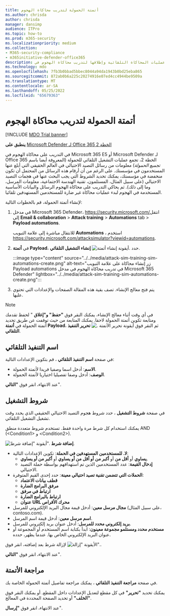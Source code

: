 ```yaml
---
title: أتمتة الحمولة لتدريب محاكاة الهجوم
ms.author: chrisda
author: chrisda
manager: dansimp
audience: ITPro
ms.topic: how-to
ms.prod: m365-security
ms.localizationpriority: medium
ms.collection:
- M365-security-compliance
- m365initiative-defender-office365
description: يمكن للمسؤولين تعلم كيفية استخدام أتمتة الحمولة (جمع الحمولة) لجمع عمليات المحاكاة التلقائية وإطلاقها لتدريب محاكاة الهجوم في Microsoft Defender لـ Office 365 الخطة 2.
ms.technology: mdo
ms.openlocfilehash: 7fb3b0bbad5bbec8044a94da1943b0bd25eba865
ms.sourcegitcommit: 872ab0b6a225c20274916e07ed4cc4944be9509a
ms.translationtype: MT
ms.contentlocale: ar-SA
ms.lasthandoff: 05/25/2022
ms.locfileid: "65679363"
---
```

# <a name="payload-automations-for-attack-simulation-training"></a>أتمتة الحمولة لتدريب محاكاة الهجوم

[!INCLUDE [MDO Trial banner](../includes/mdo-trial-banner.md)]

**ينطبق على** [Microsoft Defender لـ Office 365 الخطة 2](defender-for-office-365.md)

في التدريب على محاكاة الهجوم في Microsoft 365 E5 أو Microsoft Defender لـ Office 365 الخطة 2، تجمع عمليات التشغيل التلقائي للحمولة (المعروفة أيضا باسم _تجميع الحمولة_) معلومات من رسائل التصيد الاحتيالي في العالم الحقيقي التي أبلغ عنها المستخدمون في مؤسستك. على الرغم من أن أرقام هذه الرسائل من المحتمل أن تكون منخفضة في مؤسستك، يمكنك تحديد الشروط التي يجب البحث عنها في هجمات التصيد الاحتيالي (على سبيل المثال، المستلمون، تقنية الهندسة الاجتماعية، معلومات المرسل، وما إلى ذلك). ثم يحاكي التدريب على محاكاة الهجوم الرسائل والبيانات الأساسية المستخدمة في الهجوم لبدء عمليات محاكاة غير ضارة للمستخدمين المستهدفين تلقائيا.

لإنشاء أتمتة الحمولة، قم بالخطوات التالية:

1. في مدخل Microsoft 365 Defender، <https://security.microsoft.com/>انتقل إلى **Email & collaboration** \> **Attack training** \> **Automations** tab \> **Payload automations**.

   للانتقال مباشرة إلى علامة التبويب **Automations** ، استخدم <https://security.microsoft.com/attacksimulator?viewid=automations>.

2. في **أتمتة Payload**، حدد ![أيقونة إنشاء أتمتة.](../../media/m365-cc-sc-create-icon.png) **إنشاء التشغيل التلقائي**.

   :::image type="content" source="../../media/attack-sim-training-sim-automations-create.png" alt-text="زر إنشاء محاكاة على علامة التبويب Payload automations في تدريب محاكاة الهجوم في مدخل Microsoft 365 Defender" lightbox="../../media/attack-sim-training-sim-automations-create.png":::

3. يتم فتح معالج الإنشاء. تصف بقية هذه المقالة الصفحات والإعدادات التي تحتوي عليها.

> [!NOTE]
> في أي وقت أثناء معالج الإنشاء، يمكنك النقر فوق **"حفظ" و"إغلاق** " لحفظ تقدمك ومتابعة تكوين أتمتة الحمولة لاحقا. يمكنك المتابعة من حيث توقفت عن طريق تحديد أتمتة الحمولة في **أتمتة Payload**، ثم النقر فوق أيقونة تحرير الأتمتة ![.](../../media/m365-cc-sc-edit-icon.png) **تحرير التنفيذ التلقائي**.

## <a name="automation-name"></a>اسم التنفيذ التلقائي

في صفحة **اسم التنفيذ التلقائي** ، قم بتكوين الإعدادات التالية:

- **الاسم**: أدخل اسما وصفيا فريدا لأتمتة الحمولة.
- **الوصف**: أدخل وصفا تفصيليا اختياريا لأتمتة الحمولة.

عند الانتهاء، انقر فوق **"التالي**".

## <a name="run-conditions"></a>شروط التشغيل

في صفحة **شروط التشغيل** ، حدد شروط هجوم التصيد الاحتيالي الحقيقي الذي يحدد وقت تشغيل التشغيل التلقائي.

يمكنك استخدام كل شرط مرة واحدة فقط. تستخدم شروط متعددة منطق AND (\<Condition1\> و \<Condition2\>).

![أيقونة "إضافة شرط".](../../media/m365-cc-sc-create-icon.png) **إضافة شرط**.

- **لا. للمستخدمين المستهدفين في الحملة**: تكوين الإعدادات التالية:
  - **يساوي** أو **أقل من** أو **أكبر من** **أو أقل من أو يساوي** أو **أكبر من أو يساوي**.
  - **إدخال القيمة**: عدد المستخدمين الذين تم استهدافهم بواسطة حملة التصيد الاحتيالي.
- **الحملات التي تتضمن تقنية تصيد احتيالي معينة**: حدد إحدى القيم المتوفرة:
  - **قطف بيانات الاعتماد**
  - **مرفق البرامج الضارة**
  - **ارتباط في مرفق**
  - **ارتباط بالبرامج الضارة**
  - **عنوان URL محرك الأقراص**
- **مجال مرسل معين**: أدخل قيمة مجال البريد الإلكتروني للمرسل (على سبيل المثال، contoso.com).
- **اسم مرسل معين**: أدخل قيمة اسم المرسل.
- **بريد إلكتروني محدد للمرسل**: أدخل عنوان بريد إلكتروني للمرسل.
- **مستخدم محدد ومستلمو مجموعة معينون**: ابدأ بكتابة اسم المستخدم أو المجموعة أو عنوان البريد الإلكتروني الخاص بها. عندما يظهر، حدده.

لإزالة شرط بعد إضافته، انقر فوق ![الأيقونة "إزالة".](../../media/m365-cc-sc-delete-icon.png).

عند الانتهاء، انقر فوق **"التالي**".

## <a name="review-automation"></a>مراجعة الأتمتة

في صفحة **مراجعة التنفيذ التلقائي** ، يمكنك مراجعة تفاصيل أتمتة الحمولة الخاصة بك.

يمكنك تحديد **"تحرير"** في كل مقطع لتعديل الإعدادات داخل المقطع. أو يمكنك النقر فوق **"الخلف"** أو تحديد الصفحة المحددة في المعالج.

عند الانتهاء، انقر فوق **"إرسال**".
